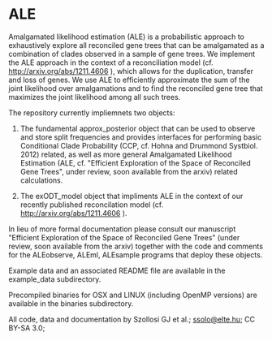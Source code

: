 ALE
===

Amalgamated likelihood estimation (ALE) is a probabilistic approach to exhaustively explore all reconciled gene trees that can be amalgamated as a combination of clades observed in a sample of gene trees. We implement the ALE approach in the context of a reconciliation model (cf. http://arxiv.org/abs/1211.4606 ), which allows for the duplication, transfer and loss of genes. We use ALE to efficiently approximate the sum of the joint likelihood over amalgamations and to find the reconciled gene tree that maximizes the joint likelihood among all such trees.   

The repository currently impliemnets two objects:

1. The fundamental approx_posterior object that can be used to observe and store split frequencies and provides interfaces for performing basic Conditional Clade Probability (CCP, cf. Hohna and Drummond Systbiol. 2012) related, as well as more general Amalgamated Likelihood Estimation (ALE, cf. "Efficient Exploration of the Space of Reconciled Gene Trees", under review, soon available from the arxiv) related calculations.  

2. The exODT_model object that impliments ALE in the context of our recently published reconcilation model (cf. http://arxiv.org/abs/1211.4606 ).


In lieu of more formal documentation please consult our manuscript "Efficient Exploration of the Space of Reconciled Gene Trees" (under review, soon available from the arxiv) together with the code and comments for the ALEobserve, ALEml, ALEsample programs that deploy these objects. 

Example data and an associated README file are available in the example_data subdirectory.   

Precompiled binaries for OSX and LINUX (including OpenMP versions) are available in the binaries subdirectory. 

All code, data and documentation by Szollosi GJ et al.; ssolo@elte.hu; CC BY-SA 3.0;